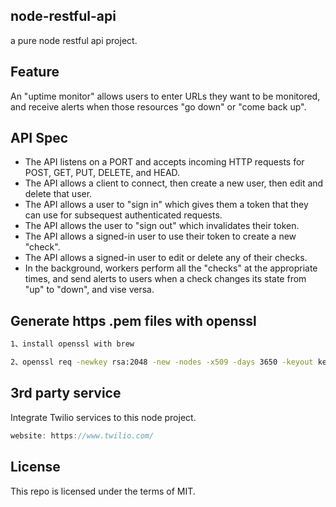 ## node-restful-api
a pure node restful api project.

## Feature
An "uptime monitor" allows users to enter URLs they want to be monitored, and receive
alerts when those resources "go down" or "come back up".

## API Spec
- The API listens on a PORT and accepts incoming HTTP requests for POST, GET, PUT, DELETE, and HEAD.
- The API allows a client to connect, then create a new user, then edit and delete that user.
- The API allows a user to "sign in" which gives them a token that they can use for subsequest authenticated requests.
- The API allows the user to "sign out" which invalidates their token.
- The API allows a signed-in user to use their token to create a new "check".
- The API allows a signed-in user to edit or delete any of their checks.
- In the background, workers perform all the "checks" at the appropriate times, and send alerts to users when a check changes its state from "up" to "down", and vise versa.

## Generate https .pem files with openssl
```bash
1、install openssl with brew

2、openssl req -newkey rsa:2048 -new -nodes -x509 -days 3650 -keyout key.pem -out cert.pem
```

## 3rd party service
Integrate Twilio services to this node project.  
```js
website: https://www.twilio.com/
```

## License
This repo is licensed under the terms of MIT.
